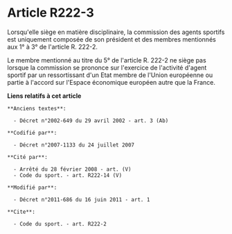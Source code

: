 # Article R222-3

Lorsqu'elle siège en matière disciplinaire, la commission des agents sportifs est uniquement composée de son président et des
membres mentionnés aux 1° à 3° de l'article R. 222-2. 

Le membre mentionné au titre du 5° de l'article R. 222-2 ne siège pas lorsque la commission se prononce sur l'exercice de
l'activité d'agent sportif par un ressortissant d'un Etat membre de l'Union européenne ou partie à l'accord sur l'Espace
économique européen autre que la France.

**Liens relatifs à cet article**

	**Anciens textes**:

	  - Décret n°2002-649 du 29 avril 2002 - art. 3 (Ab)

	**Codifié par**:

	  - Décret n°2007-1133 du 24 juillet 2007

	**Cité par**:

	  - Arrêté du 28 février 2008 - art. (V)
	  - Code du sport. - art. R222-14 (V)

	**Modifié par**:

	  - Décret n°2011-686 du 16 juin 2011 - art. 1

	**Cite**:

	  - Code du sport. - art. R222-2

